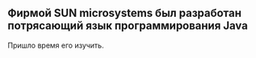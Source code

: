 ## Фирмой SUN microsystems был разработан потрясающий язык программирования Java
Пришло время его изучить.